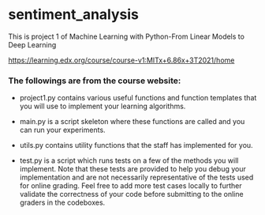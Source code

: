 # sentiment_analysis

This is project 1 of Machine Learning with Python-From Linear Models to Deep Learning

https://learning.edx.org/course/course-v1:MITx+6.86x+3T2021/home

### The followings are from the course website:
* project1.py contains various useful functions and function templates that you will use to implement your learning algorithms.

* main.py is a script skeleton where these functions are called and you can run your experiments.

* utils.py contains utility functions that the staff has implemented for you.

* test.py is a script which runs tests on a few of the methods you will implement. Note that these tests are provided to help you debug your implementation and are not necessarily representative of the tests used for online grading. Feel free to add more test cases locally to further validate the correctness of your code before submitting to the online graders in the codeboxes.